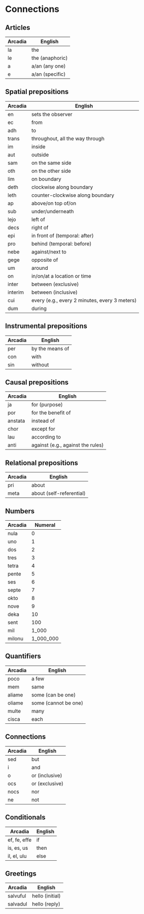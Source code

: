 # Connections

## Articles

| Arcadia | English         |
| ------- | --------------- |
| la      | the             |
| le      | the (anaphoric) |
| a       | a/an (any one)  |
| e       | a/an (specific) |

## Spatial prepositions

| Arcadia | English                                       |
| ------- | --------------------------------------------- |
| en      | sets the observer                             |
| ec      | from                                          |
| adh     | to                                            |
| trans   | throughout, all the way through               |
| im      | inside                                        |
| aut     | outside                                       |
| sam     | on the same side                              |
| oth     | on the other side                             |
| lim     | on boundary                                   |
| deth    | clockwise along boundary                      |
| leth    | counter-clockwise along boundary              |
| ap      | above/on top of/on                            |
| sub     | under/underneath                              |
| lejo    | left of                                       |
| decs    | right of                                      |
| epi     | in front of (temporal: after)                 |
| pro     | behind (temporal: before)                     |
| nebe    | against/next to                               |
| gege    | opposite of                                   |
| um      | around                                        |
| on      | in/on/at a location or time                   |
| inter   | between (exclusive)                           |
| interim | between (inclusive)                           |
| cui     | every (e.g., every 2 minutes, every 3 meters) |
| dum     | during                                        |

## Instrumental prepositions

| Arcadia | English         |
| ------- | --------------- |
| per     | by the means of |
| con     | with            |
| sin     | without         |

## Causal prepositions

| Arcadia | English                           |
| ------- | --------------------------------- |
| ja      | for (purpose)                     |
| por     | for the benefit of                |
| anstata | instead of                        |
| chor    | except for                        |
| lau     | according to                      |
| anti    | against (e.g., against the rules) |

## Relational prepositions

| Arcadia | English                  |
| ------- | ------------------------ |
| pri     | about                    |
| meta    | about (self-referential) |

## Numbers

| Arcadia | Numeral   |
| ------- | --------- |
| nula    | 0         |
| uno     | 1         |
| dos     | 2         |
| tres    | 3         |
| tetra   | 4         |
| pente   | 5         |
| ses     | 6         |
| septe   | 7         |
| okto    | 8         |
| nove    | 9         |
| deka    | 10        |
| sent    | 100       |
| mil     | 1_000     |
| milonu  | 1_000_000 |

## Quantifiers

| Arcadia | English              |
| ------- | -------------------- |
| poco    | a few                |
| mem     | same                 |
| aliame  | some (can be one)    |
| oliame  | some (cannot be one) |
| multe   | many                 |
| cisca   | each                 |

## Connections

| Arcadia | English        |
| ------- | -------------- |
| sed     | but            |
| i       | and            |
| o       | or (inclusive) |
| ocs     | or (exclusive) |
| nocs    | nor            |
| ne      | not            |

## Conditionals

| Arcadia      | English |
| ------------ | ------- |
| ef, fe, effe | if      |
| is, es, us   | then    |
| il, el, ulu  | else    |

## Greetings

| Arcadia  | English         |
| -------- | --------------- |
| salvuful | hello (initial) |
| salvadul | hello (reply)   |
